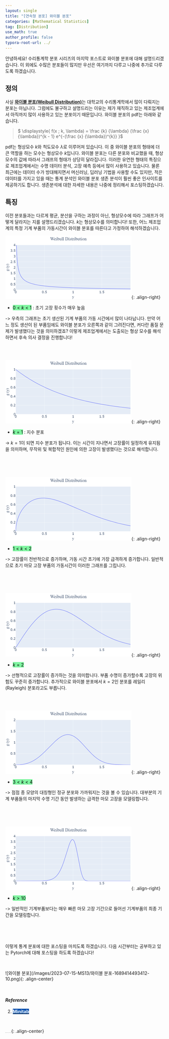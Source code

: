 ```yaml
---
layout: single
title: "[연속형 분포] 와이블 분포"
categories: [Mathematical Statistics]
tag: [Distribution]
use_math: true
author_profile: false
typora-root-url: ../
---
```

안녕하세요! 수리통계학 분포 시리즈의 마지막 포스트로 와이블 분포에 대해 설명드리겠습니다. 이 외에도 수많은 분포들이 많지만 우선은 여기까지 다루고 나중에 추가로 다루도록 하겠습니다.

## 정의

사실 <u><b>와이블 분포(Weibull Distribution)</b></u>는 대학교의 수리통계학에서 많이 다뤄지는 분포는 아닙니다. 그럼에도 불구하고 설명드리는 이유는 제가 재직하고 있는 제조업계에서 아직까지 많이 사용하고 있는 분포이기 때문입니다. 와이블 분포의 pdf는 아래와 같습니다.

> $ \displaystyle{ f(x ; k, \lambda) = \frac {k} {\lambda} (\frac {x} {\lambda})^{k - 1} e^{-(\frac {x} {\lambda})^{k}} }$

pdf는 형상모수 $k$와 척도모수 $\lambda$로 이루어져 있습니다. 이 중 와이블 분포의 형태에 더 큰 역할을 하는 모수는 형상모수 $k$입니다. 와이블 분포는 다른 분포와 비교했을 때, 형상모수의 값에 따라서 그래프의 형태가 상당히 달라집니다. 이러한 유연한 형태의 특징으로 제조업계에서는 수명 데이터 분석, 고장 예측 등에서 많이 사용하고 있습니다. 물론 최근에는 데이터 수가 방대해지면서 머신러닝, 딥러닝 기법을 사용할 수도 있지만, 적은 데이터를 가지고 있을 때는 통계 분석인 와이블 분포 생존 분석이 훨씬 좋은 인사이트를 제공하기도 합니다. 생존분석에 대한 자세한 내용은 나중에 정리해서 포스팅하겠습니다.

## 특징

이전 분포들과는 다르게 평균, 분산을 구하는 과정이 아닌, 형상모수에 따라 그래프가 어떻게 달라지는 지를 설명드리겠습니다. $k$는 형상모수를 의미합니다! 또한, 어느 제조업계의 특정 기계 부품의 가동시간이 와이블 분포를 따른다고 가정하여 해석하겠습니다.

<img src="/images/2023-07-15-MS13/와이블 분포1.png" alt="와이블 분포1" style="zoom: 50%;" />{: .align-right}

- <mark style='background-color: #7ff5a0'>$0 < k < 1$</mark> : 초기 고장 횟수가 매우 높음

-> 우측의 그래프는 초기 생산된 기계 부품의 가동 시간에서 많이 나타납니다. 만약 어느 정도 생산이 된 부품임에도 와이블 분포가 오른쪽과 같이 그려진다면, 커다란 품질 문제가 발생했다는 것을 의미하겠죠? 이렇게 제조업계에서는 도출되는 형상 모수를 해석하면서 후속 의사 결정을 진행합니다!

<br>

<br>

<img src="/images/2023-07-15-MS13/와이블 분포 2-1689412569335-3.png" alt="와이블 분포 2" style="zoom:50%;" />{: .align-right}

- <mark style='background-color: #7ff5a0'>$k = 1$</mark> : 지수 분포

-> $k = 1$이 되면 지수 분포가 됩니다. 이는 시간이 지나면서 고장률이 일정하게 유지됨을 의미하며, 무작위 및 복합적인 원인에 의한 고장이 발생했다는 것으로 해석합니다.

<br>

<br>

<br>

<img src="/images/2023-07-15-MS13/와이블 분포 3.png" alt="와이블 분포 3" style="zoom:50%;" />{: .align-right}

- <mark style='background-color: #7ff5a0'>$1 < k < 2$</mark>

-> 고장률이 전반적으로 증가하며, 가동 시간 초기에 가장 급격하게 증가합니다. 일반적으로 초기 마모 고장 부품의 가동시간이 이러한 그래프를 그립니다.

<br>

<br>

<br>

<img src="/images/2023-07-15-MS13/와이블 분포 4.png" alt="와이블 분포 4" style="zoom:50%;" />{: .align-right}

- <mark style='background-color: #7ff5a0'>$k = 2$</mark>

-> 선형적으로 고장률이 증가하는 것을 의미합니다. 부품 수명이 증가할수록 고장의 위험도 꾸준히 증가합니다. 추가적으로 와이블 분포에서 $k = 2$인 분포를 레일리(Rayleigh) 분포라고도 부릅니다.

<br>

<br>

<img src="/images/2023-07-15-MS13/와이블 분포 5.png" alt="와이블 분포 5" style="zoom:50%;" />{: .align-right}

- <mark style='background-color: #7ff5a0'>$3 < k < 4$</mark>

-> 점점 종 모양의 대칭형인 정규 분포와 가까워지는 것을 볼 수 있습니다. 대부분의 기계 부품들의 마지막 수명 기간 동안 발생하는 급격한 마모 고장을 모델링합니다.

<br>

<br>

<br>

<img src="/images/2023-07-15-MS13/와이블 분포 6.png" alt="와이블 분포 6" style="zoom:50%;" />{: .align-right}

- <mark style='background-color: #7ff5a0'>$k > 10$</mark>

-> 일반적인 기계부품보다는 매우 빠른 마모 고장 기간으로 들어선 기계부품의 최종 기간을 모델링합니다. 

<br>

<br>

<br>

이렇게 통계 분포에 대한 포스팅을 마치도록 하겠습니다. 다음 시간부터는 공부하고 있는 Pytorch에 대해 포스팅을 하도록 하겠습니다!

<br>

![와이블 분포](/images/2023-07-15-MS13/와이블 분포-1689414493412-10.png){: .align-center}

<br>

#### *Reference*

2. <mark style='background-color: #0550ae'><b><a href='https://blog.minitab.com/ko/understanding-statistics/why-the-weibull-distribution-is-always-welcome'><font color="white">Minitab</font></a></b></mark>

<br>

<img src="https://user-images.githubusercontent.com/37182279/216820587-4617a62e-0565-47f1-9ead-f4cd367572a1.png" alt="DATA_100%_LOGO_LIGHT" style="zoom:10%">{: .align-center}

<br>

<br>



